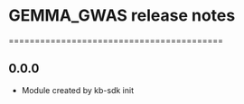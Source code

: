 # GEMMA_GWAS release notes
=========================================

0.0.0
-----
* Module created by kb-sdk init

